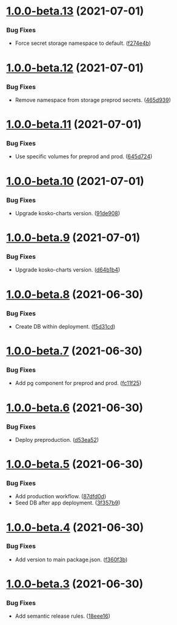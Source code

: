 # [1.0.0-beta.13](https://github.com/SocialGouv/domifa/compare/v1.0.0-beta.12...v1.0.0-beta.13) (2021-07-01)


### Bug Fixes

* Force secret storage namespace to default. ([f274e4b](https://github.com/SocialGouv/domifa/commit/f274e4bf4e2b2bf8441fa6477f2bd70f113c761a))

# [1.0.0-beta.12](https://github.com/SocialGouv/domifa/compare/v1.0.0-beta.11...v1.0.0-beta.12) (2021-07-01)


### Bug Fixes

* Remove namespace from storage preprod secrets. ([465d939](https://github.com/SocialGouv/domifa/commit/465d93980504634aab4c4aa757c196b7c2e413f6))

# [1.0.0-beta.11](https://github.com/SocialGouv/domifa/compare/v1.0.0-beta.10...v1.0.0-beta.11) (2021-07-01)


### Bug Fixes

* Use specific volumes for preprod and prod. ([645d724](https://github.com/SocialGouv/domifa/commit/645d724ca31f085ecae393001ff1d5f54d83dfd4))

# [1.0.0-beta.10](https://github.com/SocialGouv/domifa/compare/v1.0.0-beta.9...v1.0.0-beta.10) (2021-07-01)


### Bug Fixes

* Upgrade kosko-charts version. ([91de908](https://github.com/SocialGouv/domifa/commit/91de908e04453cea17a12a371b74e8a693b17928))

# [1.0.0-beta.9](https://github.com/SocialGouv/domifa/compare/v1.0.0-beta.8...v1.0.0-beta.9) (2021-07-01)


### Bug Fixes

* Upgrade kosko-charts version. ([d64b1b4](https://github.com/SocialGouv/domifa/commit/d64b1b43d3cebbffe7102ef64a5f8a93fa95e2cf))

# [1.0.0-beta.8](https://github.com/SocialGouv/domifa/compare/v1.0.0-beta.7...v1.0.0-beta.8) (2021-06-30)


### Bug Fixes

* Create DB within deployment. ([f5d31cd](https://github.com/SocialGouv/domifa/commit/f5d31cdbb615fc600e16acaaa2d5f2531f59a2fb))

# [1.0.0-beta.7](https://github.com/SocialGouv/domifa/compare/v1.0.0-beta.6...v1.0.0-beta.7) (2021-06-30)


### Bug Fixes

* Add pg component for preprod and prod. ([fc11f25](https://github.com/SocialGouv/domifa/commit/fc11f25e10636b935f4e88abbcf96a1fa129d267))

# [1.0.0-beta.6](https://github.com/SocialGouv/domifa/compare/v1.0.0-beta.5...v1.0.0-beta.6) (2021-06-30)


### Bug Fixes

* Deploy preproduction. ([d53ea52](https://github.com/SocialGouv/domifa/commit/d53ea5204afca679600b9955419110c0527d36fc))

# [1.0.0-beta.5](https://github.com/SocialGouv/domifa/compare/v1.0.0-beta.4...v1.0.0-beta.5) (2021-06-30)


### Bug Fixes

* Add production workflow. ([87dfd0d](https://github.com/SocialGouv/domifa/commit/87dfd0d8d90df59c795bfa1e37f3aa966f3052c6))
* Seed DB after app deployment. ([3f357b9](https://github.com/SocialGouv/domifa/commit/3f357b96d3699fd63b75c39f81c3019595ce609f))

# [1.0.0-beta.4](https://github.com/SocialGouv/domifa/compare/v1.0.0-beta.3...v1.0.0-beta.4) (2021-06-30)


### Bug Fixes

* Add version to main package.json. ([f360f3b](https://github.com/SocialGouv/domifa/commit/f360f3b1827f2e6554b2fbe3716fe65861e2ce8c))

# [1.0.0-beta.3](https://github.com/SocialGouv/domifa/compare/v1.0.0-beta.2...v1.0.0-beta.3) (2021-06-30)


### Bug Fixes

* Add semantic release rules. ([18eee16](https://github.com/SocialGouv/domifa/commit/18eee16a6a4c0d051ccf504801f80c3ca47d6ce5))

